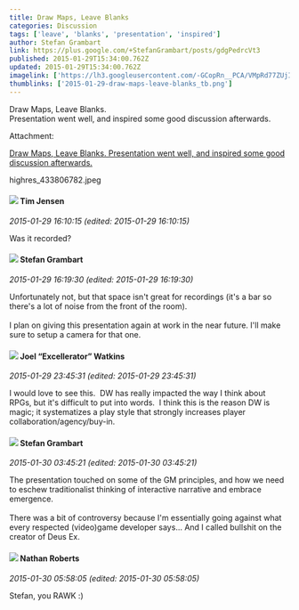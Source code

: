 ```yaml
---
title: Draw Maps, Leave Blanks
categories: Discussion
tags: ['leave', 'blanks', 'presentation', 'inspired']
author: Stefan Grambart
link: https://plus.google.com/+StefanGrambart/posts/gdgPedrcVt3
published: 2015-01-29T15:34:00.762Z
updated: 2015-01-29T15:34:00.762Z
imagelink: ['https://lh3.googleusercontent.com/-GCopRn__PCA/VMpRd77ZUjI/AAAAAAAARj8/gDIU-Pl9dzU/w1158-h857/highres_433806782.jpeg']
thumblinks: ['2015-01-29-draw-maps-leave-blanks_tb.png']
---
```


Draw Maps, Leave Blanks.<br />Presentation went well, and inspired some good discussion afterwards.


Attachment:

<a href='https://plus.google.com/photos/107999218794532799579/albums/6109785415276922001/6109785419226370610?sqi=100084733231320276299&sqsi=495ab0e7-7352-40c7-9718-677d19c9273e'>Draw Maps, Leave Blanks.
Presentation went well, and inspired some good discussion afterwards.</a>


highres_433806782.jpeg
<div id='comment z134if2bfnfcdfyjg04ch1thsknrulrhymc0k'>
  <h4><img src='{{site.baseurl}}//images/avatars/101509976321886871332_photo.jpg'> Tim Jensen</h4>
      <p><cite>2015-01-29 16:10:15 (edited: 2015-01-29 16:10:15)</cite></p>
        <p>Was it recorded?</p>
</div>
        

<div id='comment z134if2bfnfcdfyjg04ch1thsknrulrhymc0k'>
  <h4><img src='{{site.baseurl}}//images/avatars/107999218794532799579_photo.jpg'> Stefan Grambart</h4>
      <p><cite>2015-01-29 16:19:30 (edited: 2015-01-29 16:19:30)</cite></p>
        <p>Unfortunately not, but that space isn&#39;t great for recordings (it&#39;s a bar so there&#39;s a lot of noise from the front of the room).<br /><br />I plan on giving this presentation again at work in the near future. I&#39;ll make sure to setup a camera for that one.</p>
</div>
        

<div id='comment z134if2bfnfcdfyjg04ch1thsknrulrhymc0k'>
  <h4><img src='{{site.baseurl}}//images/avatars/107429473095472584968_photo.jpg'> Joel “Excellerator” Watkins</h4>
      <p><cite>2015-01-29 23:45:31 (edited: 2015-01-29 23:45:31)</cite></p>
        <p>I would love to see this.  DW has really impacted the way I think about RPGs, but it&#39;s difficult to put into words.  I think this is the reason DW is magic; it systematizes a play style that strongly increases player collaboration/agency/buy-in. </p>
</div>
        

<div id='comment z134if2bfnfcdfyjg04ch1thsknrulrhymc0k'>
  <h4><img src='{{site.baseurl}}//images/avatars/107999218794532799579_photo.jpg'> Stefan Grambart</h4>
      <p><cite>2015-01-30 03:45:21 (edited: 2015-01-30 03:45:21)</cite></p>
        <p>The presentation touched on some of the GM principles, and how we need to eschew traditionalist thinking of interactive narrative and embrace emergence.<br /><br />There was a bit of controversy because I&#39;m essentially going against what every respected (video)game developer says... And I called bullshit on the creator of Deus Ex.</p>
</div>
        

<div id='comment z134if2bfnfcdfyjg04ch1thsknrulrhymc0k'>
  <h4><img src='{{site.baseurl}}//images/avatars/117646243340764868749_photo.jpg'> Nathan Roberts</h4>
      <p><cite>2015-01-30 05:58:05 (edited: 2015-01-30 05:58:05)</cite></p>
        <p>Stefan, you RAWK :)</p>
</div>
        